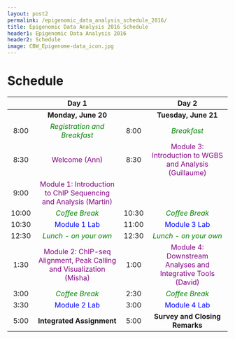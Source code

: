 ```yaml
---
layout: post2
permalink: /epigenomic_data_analysis_schedule_2016/
title: Epigenomic Data Analysis 2016 Schedule
header1: Epigenomic Data Analysis 2016
header2: Schedule
image: CBW_Epigenome-data_icon.jpg
---
```


# Schedule

| | **Day 1** | | **Day 2** |
| :---: | :---: | :---: | :---: |
| | **Monday, June 20** | | **Tuesday, June 21** |
| 8:00 | <font color="green">*Registration and Breakfast*</font> | 8:00 | <font color="green">*Breakfast*</font> |
| 8:30 | <font color="purple">Welcome (Ann)</font> | 8:30 | <font color="purple">Module 3: Introduction to WGBS and Analysis (Guillaume)</font> |
| 9:00 | <font color="purple">Module 1: Introduction to ChIP Sequencing and Analysis (Martin)</font> | | |
| 10:00 | <font color="green">*Coffee Break*</font> | 10:30 | <font color="green">*Coffee Break*</font> |
| 10:30 | <font color="blue">Module 1 Lab</font> | 11:00 | <font color="blue">Module 3 Lab</font> |
| 12:30 | <font color="green">*Lunch - on your own*</font> | 12:30 | <font color="green">*Lunch - on your own*</font> |
| 1:30 |  <font color="purple">Module 2: ChIP-seq Alignment, Peak Calling and Visualization (Misha)</font> | 1:00 | <font color="purple">Module 4: Downstream Analyses and Integrative Tools (David)</font> |
| 3:00 | <font color="green">*Coffee Break*</font> | 2:30 | <font color="green">*Coffee Break*</font> |
| 3:30 |  <font color="blue">Module 2 Lab</font> | 3:00 | <font color="blue">Module 4 Lab</font>|
| 5:00 | **Integrated Assignment** | 5:00 | **Survey and Closing Remarks** |
